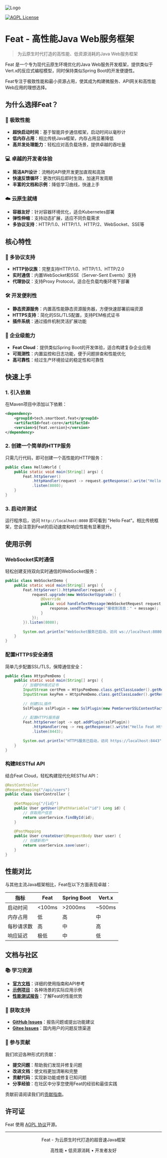 
![Logo](feat_rect_logo.svg)

[![AGPL License](https://img.shields.io/badge/license-AGPL-blue.svg)](http://www.gnu.org/licenses/agpl-3.0)

# Feat - 高性能Java Web服务框架

> 为云原生时代打造的高性能、低资源消耗的Java Web服务框架

Feat 是一个专为现代云原生环境优化的Java Web服务开发框架，提供类似于Vert.x的反应式编程模型，同时保持类似Spring Boot的开发便捷性。

Feat专注于极致性能和最小资源占用，使其成为构建微服务、API网关和高性能Web应用的理想选择。

## 为什么选择Feat？

### 🚀 极致性能
- **超快启动时间**：基于智能异步通信框架，启动时间以毫秒计
- **低内存占用**：相比传统Java框架，内存占用显著降低
- **高并发处理能力**：轻松应对高负载场景，提供卓越的吞吐量

### 💻 卓越的开发者体验
- **简洁API设计**：流畅的API使开发更加直观和高效
- **快速反馈循环**：更改代码后即时生效，加速开发周期
- **丰富的文档和示例**：降低学习曲线，快速上手

### ☁️ 云原生就绪
- **容器友好**：针对容器环境优化，适合Kubernetes部署
- **弹性伸缩**：支持动态扩展，适应不同负载需求
- **多协议支持**：HTTP/1.0、HTTP/1.1、HTTP/2、WebSocket、SSE等

## 核心特性

### 🔌 多协议支持
- **HTTP协议族**：完整支持HTTP/1.0、HTTP/1.1、HTTP/2.0
- **实时通信**：内置WebSocket和SSE（Server-Sent Events）支持
- **代理协议**：支持Proxy Protocol，适合在负载均衡环境下部署

### 🛠️ 开发便利性
- **静态资源服务**：内置高性能静态资源服务器，方便快速部署前端资源
- **HTTPS支持**：简化的SSL/TLS配置，支持PEM格式证书
- **插件系统**：通过插件机制灵活扩展功能

### 🏢 企业级能力
- **Feat Cloud**：提供类似Spring Boot的开发体验，适合构建复杂企业应用
- **可观测性**：内置监控和日志功能，便于问题排查和性能优化
- **高可靠性**：经过生产环境验证的稳定性和可靠性

## 快速上手

### 1. 引入依赖

在Maven项目中添加以下依赖：

```xml
<dependency>
    <groupId>tech.smartboot.feat</groupId>
    <artifactId>feat-core</artifactId>
    <version>${feat.version}</version>
</dependency>
```

### 2. 创建一个简单的HTTP服务

只需几行代码，即可创建一个高性能的HTTP服务：

```java
public class HelloWorld {
    public static void main(String[] args) {
        Feat.httpServer()
            .httpHandler(request -> request.getResponse().write("Hello Feat"))
            .listen(8080);
    }
}
```

### 3. 启动并测试

运行程序后，访问 `http://localhost:8080` 即可看到 "Hello Feat"。相比传统框架，您会注意到Feat的启动速度和响应性能有显著提升。

## 使用示例

### WebSocket实时通信

轻松创建支持双向实时通信的WebSocket服务：

```java
public class WebSocketDemo {
    public static void main(String[] args) {
        Feat.httpServer().httpHandler(request -> {
            request.upgrade(new WebSocketUpgrade() {
                @Override
                public void handleTextMessage(WebSocketRequest request, WebSocketResponse response, String message) {
                    response.sendTextMessage("接收到消息：" + message);
                }
            });
        }).listen(8080);
        
        System.out.println("WebSocket服务已启动，访问 ws://localhost:8080");
    }
}
```

### 配置HTTPS安全通信

简单几步配置SSL/TLS，保障通信安全：

```java
public class HttpsPemDemo {
    public static void main(String[] args) {
        // 加载PEM格式证书
        InputStream certPem = HttpsPemDemo.class.getClassLoader().getResourceAsStream("example.org.pem");
        InputStream keyPem = HttpsPemDemo.class.getClassLoader().getResourceAsStream("example.org-key.pem");
        
        // 创建SSL插件
        SslPlugin sslPlugin = new SslPlugin(new PemServerSSLContextFactory(certPem, keyPem));
        
        // 配置HTTPS服务器
        Feat.httpServer(opt -> opt.addPlugin(sslPlugin))
            .httpHandler(req -> req.getResponse().write("Hello Feat Https"))
            .listen(8443);
            
        System.out.println("HTTPS服务已启动，访问 https://localhost:8443");
    }
}
```

### 构建RESTful API

结合Feat Cloud，轻松构建现代化RESTful API：

```java
@RestController
@RequestMapping("/api/users")
public class UserController {
    
    @GetMapping("/{id}")
    public User getUser(@PathVariable("id") Long id) {
        // 获取用户信息
        return userService.findById(id);
    }
    
    @PostMapping
    public User createUser(@RequestBody User user) {
        // 创建新用户
        return userService.save(user);
    }
}
```

## 性能对比

与其他主流Java框架相比，Feat在以下方面表现卓越：

| 指标 | Feat | Spring Boot | Vert.x |
|------|------|-------------|--------|
| 启动时间 | <100ms | >2000ms | ~500ms |
| 内存占用 | 低 | 高 | 中 |
| 每秒请求数 | 高 | 中 | 高 |
| 响应延迟 | 极低 | 中 | 低 |

## 文档与社区

### 📚 学习资源

- **[官方文档](https://smartboot.tech/feat)**：详细的使用指南和API参考
- **[示例项目](https://gitee.com/smartboot/feat/tree/master/feat-test)**：各种场景的实际应用示例
- **[性能测试报告](https://smartboot.tech/feat/guides/benchmark/)**：了解Feat的性能优势

### 💬 获取支持

- **[GitHub Issues](https://github.com/smartboot/feat/issues)**：报告问题或提出功能建议
- **[Gitee Issues](https://gitee.com/smartboot/feat/issues)**：国内用户的问题反馈渠道

### 🤝 参与贡献

我们欢迎各种形式的贡献：

- **提交问题**：帮助我们发现并修复问题
- **改进文档**：使文档更加清晰和完整
- **贡献代码**：实现新功能或修复已知问题
- **分享经验**：在社区中分享您使用Feat的经验和最佳实践

贡献前请阅读我们的[贡献指南](CONTRIBUTING.md)。

## 许可证

Feat 使用 [AGPL 协议](LICENSE)开源。

---

<p align="center">Feat - 为云原生时代打造的超音速Java框架</p>
<p align="center">高性能 • 低资源消耗 • 开发者友好</p>